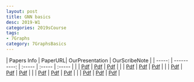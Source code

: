 ```yaml
---
layout: post
title: GNN basics  
desc: 2019-W1
categories: 2019sCourse
tags:
- 7Graphs
category: 7GraphsBasics
---
```



| Papers Info | PaperURL| OurPresentation | OurScribeNote |
| -----: | ----------: | :----- | :----- | :----- |
| | [Pdf]() | [Pdf]() | [Pdf]() | 
| | [Pdf]() | [Pdf]() | [Pdf]() | 
| | [Pdf]() | [Pdf]() | [Pdf]() | 
| | [Pdf]() | [Pdf]() | [Pdf]() | 
| | [Pdf]() | [Pdf]() | [Pdf]() | 

